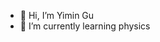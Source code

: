 - 👋 Hi, I’m Yimin Gu
- 🌱 I’m currently learning physics


<!---
ymgu2021/ymgu2021 is a ✨ special ✨ repository because its `README.md` (this file) appears on your GitHub profile.
You can click the Preview link to take a look at your changes.
--->

